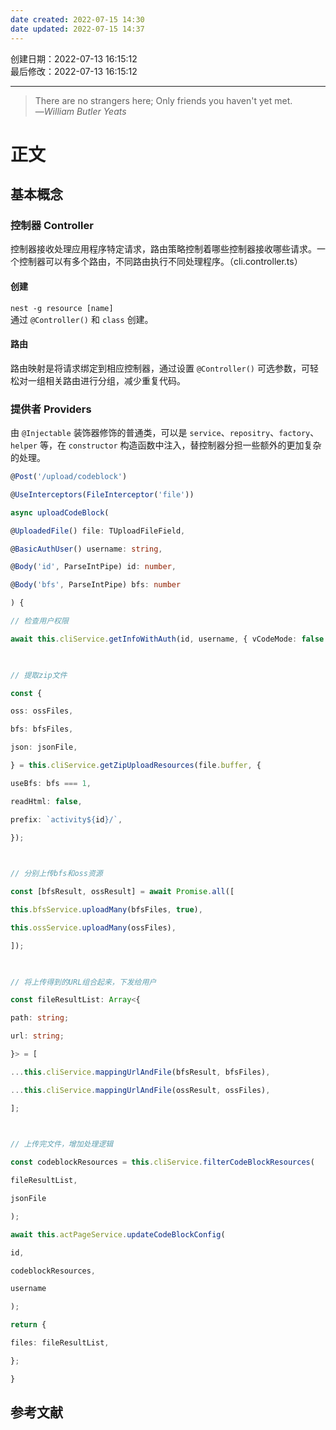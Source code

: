 ```yaml
---
date created: 2022-07-15 14:30
date updated: 2022-07-15 14:37
---
```


创建日期：2022-07-13 16:15:12  
最后修改：2022-07-13 16:15:12

---

> There are no strangers here; Only friends you haven't yet met.  
>—<cite>William Butler Yeats</cite>

# 正文

## 基本概念

### 控制器 Controller

控制器接收处理应用程序特定请求，路由策略控制着哪些控制器接收哪些请求。一个控制器可以有多个路由，不同路由执行不同处理程序。（cli.controller.ts）

#### 创建

`nest -g resource [name]`  
通过 `@Controller()` 和 `class` 创建。

#### 路由

路由映射是将请求绑定到相应控制器，通过设置 `@Controller()` 可选参数，可轻松对一组相关路由进行分组，减少重复代码。

### 提供者 Providers

由 `@Injectable` 装饰器修饰的普通类，可以是 `service`、`repositry`、`factory`、`helper` 等，在 `constructor` 构造函数中注入，替控制器分担一些额外的更加复杂的处理。

```ts
@Post('/upload/codeblock')

@UseInterceptors(FileInterceptor('file'))

async uploadCodeBlock(

@UploadedFile() file: TUploadFileField,

@BasicAuthUser() username: string,

@Body('id', ParseIntPipe) id: number,

@Body('bfs', ParseIntPipe) bfs: number

) {

// 检查用户权限

await this.cliService.getInfoWithAuth(id, username, { vCodeMode: false });

  

// 提取zip文件

const {

oss: ossFiles,

bfs: bfsFiles,

json: jsonFile,

} = this.cliService.getZipUploadResources(file.buffer, {

useBfs: bfs === 1,

readHtml: false,

prefix: `activity${id}/`,

});

  

// 分别上传bfs和oss资源

const [bfsResult, ossResult] = await Promise.all([

this.bfsService.uploadMany(bfsFiles, true),

this.ossService.uploadMany(ossFiles),

]);

  

// 将上传得到的URL组合起来，下发给用户

const fileResultList: Array<{

path: string;

url: string;

}> = [

...this.cliService.mappingUrlAndFile(bfsResult, bfsFiles),

...this.cliService.mappingUrlAndFile(ossResult, ossFiles),

];

  

// 上传完文件，增加处理逻辑

const codeblockResources = this.cliService.filterCodeBlockResources(

fileResultList,

jsonFile

);

await this.actPageService.updateCodeBlockConfig(

id,

codeblockResources,

username

);

return {

files: fileResultList,

};

}
```

## 参考文献
